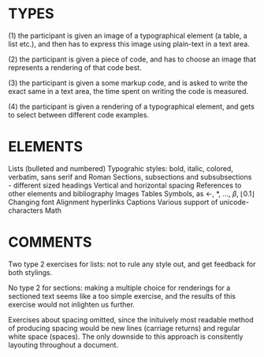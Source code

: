 # TYPES
(1) the participant is given an image of a typographical element (a
table, a list etc.), and then has to express this image using plain-text in a
text area.

(2) the participant is given a piece of code, and has to choose an image that
represents a rendering of that code best.

(3) the participant is given a some markup code, and is asked to write the
exact same in a text area, the time spent on writing the code is measured.

(4) the participant is given a rendering of a typographical element, and gets to select 
between different code examples.


# ELEMENTS
Lists (bulleted and numbered)
Typograhic styles: bold, italic, colored, verbatim, sans serif and Roman
Sections, subsections and subsubsections - different sized headings
Vertical and horizontal spacing
References to other elements and bibliography
Images
Tables
Symbols, as $\leftarrow$, $\ast$, $\ldots$, $\beta$, $\lfloor0.1\rfloor$ 
Changing font
Alignment
hyperlinks
Captions
Various support of unicode-characters
Math


# COMMENTS

Two type 2 exercises for lists: not to rule any style out, and get feedback for both stylings.

No type 2 for sections: making a multiple choice for renderings for a sectioned text seems like a 
too simple exercise, and the results of this exercise would not inlighten us further.

Exercises about spacing omitted, since the inituively most readable method of producing spacing would be new lines (carriage returns) and regular white space (spaces). The only downside to this approach is consitently layouting throughout a document.